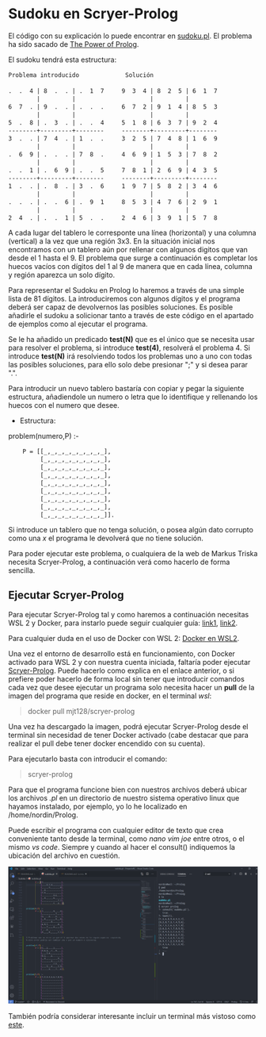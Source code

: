 # Sudoku en Scryer-Prolog

El código con su explicación lo puede encontrar en [sudoku.pl](https://github.com/nordin-lab/ProyectoRC/blob/master/Sudoku/sudoku.pl). El problema ha sido sacado de [The Power of Prolog](https://www.metalevel.at/prolog).

  El sudoku tendrá esta estructura:  

    Problema introducido             Solución

    .  .  4 | 8  .  . | .  1  7     9  3  4 | 8  2  5 | 6  1  7	     
            |         |                     |         |
    6  7  . | 9  .  . | .  .  .     6  7  2 | 9  1  4 | 8  5  3
            |         |                     |         |
    5  .  8 | .  3  . | .  .  4     5  1  8 | 6  3  7 | 9  2  4
    --------+---------+--------     --------+---------+--------
    3  .  . | 7  4  . | 1  .  .     3  2  5 | 7  4  8 | 1  6  9
            |         |                     |         |
    .  6  9 | .  .  . | 7  8  .     4  6  9 | 1  5  3 | 7  8  2
            |         |                     |         |
    .  .  1 | .  6  9 | .  .  5     7  8  1 | 2  6  9 | 4  3  5
    --------+---------+--------     --------+---------+--------
    1  .  . | .  8  . | 3  .  6     1  9  7 | 5  8  2 | 3  4  6
            |         |                     |         |
    .  .  . | .  .  6 | .  9  1     8  5  3 | 4  7  6 | 2  9  1
            |         |                     |         |
    2  4  . | .  .  1 | 5  .  .     2  4  6 | 3  9  1 | 5  7  8

 A cada lugar del tablero le corresponte una línea (horizontal) y una
 columna (vertical) a la vez que una región 3x3.
 En la situación inicial nos encontramos con un tablero aún por rellenar
 con algunos digitos que van desde el 1 hasta el 9.
 El problema que surge a continuación es completar los huecos vacíos 
 con dígitos del 1 al 9 de manera que en cada línea, columna  y región
 aparezca un solo dígito.

 Para representar el Sudoku en Prolog lo haremos a través de una simple
 lista de 81 dígitos. La introduciremos con algunos dígitos y el programa
 deberá ser capaz de devolvernos las posibles soluciones. Es posible
 añadirle el sudoku a solicionar tanto a través de este código en el apartado
 de ejemplos como al ejecutar el programa.

Se le ha añadido un predicado **test(N)** que es el único que se necesita usar para resolver el problema, si introduce **test(4)**, resolverá el problema 4. Si introduce **test(N)** irá resolviendo todos los problemas uno a uno con todas las posibles soluciones, para ello solo debe presionar ";" y si desea parar ".".

Para introducir un nuevo tablero bastaría con
   copiar y pegar la siguiente estructura, añadiendole un numero o letra que lo 
   identifique y rellenando los huecos con el numero que desee.

* Estructura:

problem(numero,P) :-

        P = [[_,_,_,_,_,_,_,_,_],
             [_,_,_,_,_,_,_,_,_],
             [_,_,_,_,_,_,_,_,_],
             [_,_,_,_,_,_,_,_,_],
             [_,_,_,_,_,_,_,_,_],
             [_,_,_,_,_,_,_,_,_],
             [_,_,_,_,_,_,_,_,_],
             [_,_,_,_,_,_,_,_,_],
             [_,_,_,_,_,_,_,_,_]].
Si introduce un tablero que no tenga solución, o posea algún dato corrupto como una *x* el programa le devolverá que no tiene solución.

Para poder ejecutar este problema, o cualquiera de la web de Markus Triska necesita Scryer-Prolog, a continuación verá como hacerlo de forma sencilla.

## Ejecutar Scryer-Prolog

Para ejecutar Scryer-Prolog tal y como haremos a continuación necesitas WSL 2 y Docker, para instarlo puede seguir cualquier guía: [link1](https://www.youtube.com/watch?v=_fntjriRe48), [link2](https://www.youtube.com/watch?v=idW-an99TAM).

Para cualquier duda en el uso de Docker con WSL 2: [Docker en WSL2](https://docs.docker.com/docker-for-windows/wsl/).

Una vez el entorno de desarrollo está en funcionamiento, con Docker activado para WSL 2 y con nuestra cuenta iniciada, faltaría poder ejecutar [Scryer-Prolog](https://github.com/mthom/scryer-prolog). Puede hacerlo como explica en el enlace anterior, o si prefiere poder hacerlo de forma local sin tener que introducir comandos cada vez que desee ejecutar un programa solo necesita hacer un **pull** de la imagen del programa que reside en docker, en el terminal *wsl*:

>docker pull mjt128/scryer-prolog

Una vez ha descargado la imagen, podrá ejecutar Scryer-Prolog desde el terminal sin necesidad de tener Docker activado (cabe destacar que para realizar el pull debe tener docker encendido con su cuenta).

Para ejecutarlo basta con introducir el comando:

>scryer-prolog

Para que el programa funcione bien con nuestros archivos deberá ubicar los archivos *.pl* en un directorio de nuestro sistema operativo linux que hayamos instalado, por ejemplo, yo lo he localizado en /home/nordin/Prolog.

Puede escribir el programa con cualquier editor de texto que crea conveniente tanto desde la terminal, como *nano* *vim* *joe* entre otros, o el mismo *vs code*. Siempre y cuando al hacer el consult() indiquemos la ubicación del archivo en cuestión.

![imagen10](../Teoria/imagenes/img10.png)

También podría considerar interesante incluir un terminal más vistoso como [este](https://www.youtube.com/watch?v=kY4Ns260i2k).

